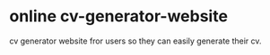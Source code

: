 # online cv-generator-website
cv generator website fror users so they can easily generate their cv.
